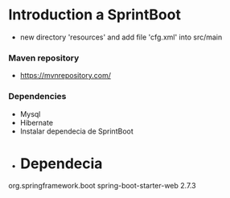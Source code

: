 # Introduction a SprintBoot

- new directory 'resources' and add file 'cfg.xml' into src/main

### Maven repository

- https://mvnrepository.com/

### Dependencies

- Mysql
- Hibernate
- Instalar dependecia de SprintBoot
- # Dependecia 
<dependency>
    <groupId>org.springframework.boot</groupId>
    <artifactId>spring-boot-starter-web</artifactId>
    <version>2.7.3</version>
</dependency>